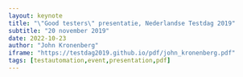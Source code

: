 ```yaml
---
layout: keynote
title: "\"Good testers\" presentatie, Nederlandse Testdag 2019"
subtitle: "20 november 2019"
date: 2022-10-23
author: "John Kronenberg"
iframe: "https://testdag2019.github.io/pdf/john_kronenberg.pdf"
tags: [testautomation,event,presentation,pdf]
---
```


